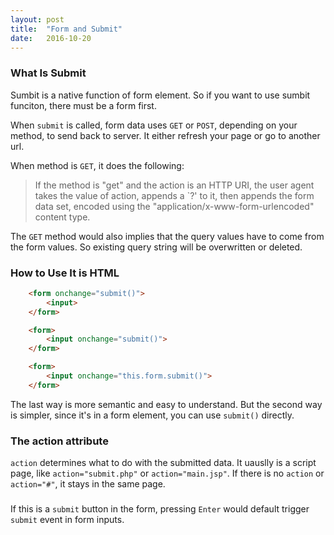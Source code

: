 ```yaml
---
layout: post
title:  "Form and Submit"
date:   2016-10-20
---
```

### What Is Submit
Sumbit is a native function of form element. So if you want to use sumbit funciton, there must be a form first.

When `submit` is called, form data uses `GET` or `POST`, depending on your method, to send back to server. It either refresh your page or go to another url. 

When method is `GET`, it does the following:

>If the method is "get" and the action is an HTTP URI, the user agent takes the value of action, appends a `?' to it, then appends the form data set, encoded using the "application/x-www-form-urlencoded" content type.

The `GET` method would also implies that the query values have to come from the form values. So existing query string will be overwritten or deleted.

### How to Use It is HTML

```html
    <form onchange="submit()">
        <input>
    </form>

    <form>
        <input onchange="submit()">
    </form>

    <form>
        <input onchange="this.form.submit()">
    </form>
```

The last way is more semantic and easy to understand. But the second way is simpler, since it's in a form element, you can use `submit()` directly.

### The action attribute

`action` determines what to do with the submitted data. It uauslly is a script page, like `action="submit.php"` or `action="main.jsp"`. If there is no `action` or `action="#"`, it stays in the same page. 

### 

If this is a `submit` button in the form, pressing `Enter` would default trigger `submit` event in form inputs.
